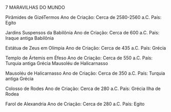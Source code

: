 7 MARAVILHAS DO MUNDO

Pirâmides de GizéTermos
Ano de Criação: Cerca de 2580-2560 a.C.
País: Egito

Jardins Suspensos da Babilônia
Ano de Criação: Cerca de 600 a.C.
País: Iraque antiga Babilônia

Estátua de Zeus em Olímpia
Ano de Criação: Cerca de 435 a.C.
País: Grécia

Templo de Ártemis em Éfeso
Ano de Criação: Cerca de 550 a.C.
País: Turquia antiga Grécia
Mausoléu de Halicarnasso

Mausoléu de Halicarnasso
Ano de Criação: Cerca de 350 a.C.
País: Turquia antiga Grécia

Colosso de Rodes
Ano de Criação: Cerca de 280 a.C.
País: Grécia Ilha de Rodea

Farol de Alexandria
Ano de Criação: Cerca de 280 a.C.
País: Egito
